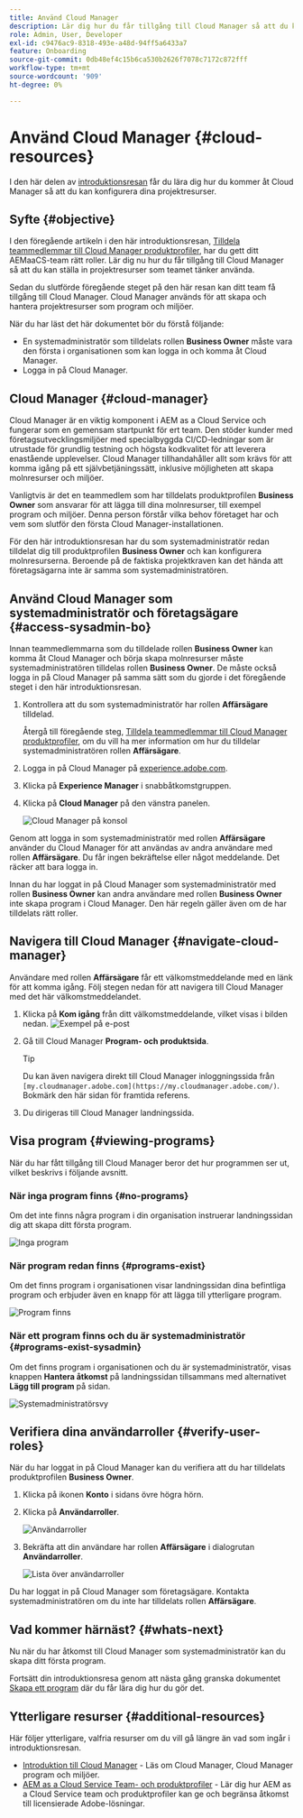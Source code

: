 ```yaml
---
title: Använd Cloud Manager
description: Lär dig hur du får tillgång till Cloud Manager så att du kan konfigurera dina projektresurser.
role: Admin, User, Developer
exl-id: c9476ac9-8318-493e-a48d-94ff5a6433a7
feature: Onboarding
source-git-commit: 0db48ef4c15b6ca530b2626f7078c7172c872fff
workflow-type: tm+mt
source-wordcount: '909'
ht-degree: 0%

---
```


# Använd Cloud Manager {#cloud-resources}

I den här delen av [introduktionsresan](overview.md) får du lära dig hur du kommer åt Cloud Manager så att du kan konfigurera dina projektresurser.

## Syfte {#objective}

I den föregående artikeln i den här introduktionsresan, [Tilldela teammedlemmar till Cloud Manager produktprofiler](assign-profiles-cloud-manager.md), har du gett ditt AEMaaCS-team rätt roller. Lär dig nu hur du får tillgång till Cloud Manager så att du kan ställa in projektresurser som teamet tänker använda.

Sedan du slutförde föregående steget på den här resan kan ditt team få tillgång till Cloud Manager. Cloud Manager används för att skapa och hantera projektresurser som program och miljöer.

När du har läst det här dokumentet bör du förstå följande:

* En systemadministratör som tilldelats rollen **Business Owner** måste vara den första i organisationen som kan logga in och komma åt Cloud Manager.
* Logga in på Cloud Manager.

## Cloud Manager {#cloud-manager}

Cloud Manager är en viktig komponent i AEM as a Cloud Service och fungerar som en gemensam startpunkt för ert team. Den stöder kunder med företagsutvecklingsmiljöer med specialbyggda CI/CD-ledningar som är utrustade för grundlig testning och högsta kodkvalitet för att leverera enastående upplevelser. Cloud Manager tillhandahåller allt som krävs för att komma igång på ett självbetjäningssätt, inklusive möjligheten att skapa molnresurser och miljöer.

Vanligtvis är det en teammedlem som har tilldelats produktprofilen **Business Owner** som ansvarar för att lägga till dina molnresurser, till exempel program och miljöer. Denna person förstår vilka behov företaget har och vem som slutför den första Cloud Manager-installationen.

För den här introduktionsresan har du som systemadministratör redan tilldelat dig till produktprofilen **Business Owner** och kan konfigurera molnresurserna. Beroende på de faktiska projektkraven kan det hända att företagsägarna inte är samma som systemadministratören.

## Använd Cloud Manager som systemadministratör och företagsägare {#access-sysadmin-bo}

Innan teammedlemmarna som du tilldelade rollen **Business Owner** kan komma åt Cloud Manager och börja skapa molnresurser måste systemadministratören tilldelas rollen **Business Owner**. De måste också logga in på Cloud Manager på samma sätt som du gjorde i det föregående steget i den här introduktionsresan.

1. Kontrollera att du som systemadministratör har rollen **Affärsägare** tilldelad.

   Återgå till föregående steg, [Tilldela teammedlemmar till Cloud Manager produktprofiler](assign-profiles-cloud-manager.md), om du vill ha mer information om hur du tilldelar systemadministratören rollen **Affärsägare**.

1. Logga in på Cloud Manager på [experience.adobe.com](https://experience.adobe.com).
1. Klicka på **Experience Manager** i snabbåtkomstgruppen.
1. Klicka på **Cloud Manager** på den vänstra panelen.

   ![Cloud Manager på konsol](/help/journey-onboarding/assets/consol-cloud-manager.png)

Genom att logga in som systemadministratör med rollen **Affärsägare** använder du Cloud Manager för att användas av andra användare med rollen **Affärsägare**. Du får ingen bekräftelse eller något meddelande. Det räcker att bara logga in.

Innan du har loggat in på Cloud Manager som systemadministratör med rollen **Business Owner** kan andra användare med rollen **Business Owner** inte skapa program i Cloud Manager. Den här regeln gäller även om de har tilldelats rätt roller.

## Navigera till Cloud Manager {#navigate-cloud-manager}

Användare med rollen **Affärsägare** får ett välkomstmeddelande med en länk för att komma igång. Följ stegen nedan för att navigera till Cloud Manager med det här välkomstmeddelandet.

1. Klicka på **Kom igång** från ditt välkomstmeddelande, vilket visas i bilden nedan.
   ![Exempel på e-post](/help/journey-onboarding/assets/get-started-email.png)

1. Gå till Cloud Manager **Program- och produktsida**.

   >[!TIP]
   >
   >Du kan även navigera direkt till Cloud Manager inloggningssida från `[my.cloudmanager.adobe.com](https://my.cloudmanager.adobe.com/)`. Bokmärk den här sidan för framtida referens.

1. Du dirigeras till Cloud Manager landningssida.

<!-- OLD
Alternatively, you can navigate to Cloud Manager's **Programs and Products** page from the Adobe Experience Cloud home page using these steps.

1. Navigate directly to [Adobe Experience Cloud](https://experience.adobe.com) and login using your Adobe ID.

1. From the Adobe Experience Cloud home page, select **Experience Manager** to open the AEM home page.

   ![Experience Cloud homepage](/help/journey-onboarding/assets/setup-resources2.png)

1. On the **Cloud Manager** tile, select **Launch**.

   ![AEM home page](/help/journey-onboarding/assets/setup-resources3.png)

1. After successfully logging on, you are directed to the Cloud Manager landing page. See [Viewing Cloud Manager's Programs](#viewing-programs) for more details.

How you access your programs and products via Cloud Manager is up to you and has no effect on how you use Cloud Manager or how you manage your programs.

>[!NOTE]
>
>Depending on the roles assigned in Cloud Manager and the state of the application, you see different screens while using the Cloud Manager user interface. -->

## Visa program {#viewing-programs}

När du har fått tillgång till Cloud Manager beror det hur programmen ser ut, vilket beskrivs i följande avsnitt.

### När inga program finns {#no-programs}

Om det inte finns några program i din organisation instruerar landningssidan dig att skapa ditt första program.

![Inga program](/help/journey-onboarding/assets/cloud-manager-programs-do-not-exist.png)

### När program redan finns {#programs-exist}

Om det finns program i organisationen visar landningssidan dina befintliga program och erbjuder även en knapp för att lägga till ytterligare program.

![Program finns](/help/journey-onboarding/assets/cloud-manager-programs-exist.png)

### När ett program finns och du är systemadministratör {#programs-exist-sysadmin}

Om det finns program i organisationen och du är systemadministratör, visas knappen **Hantera åtkomst** på landningssidan tillsammans med alternativet **Lägg till program** på sidan.

![Systemadministratörsvy](/help/journey-onboarding/assets/cloud-manager-programs-as-sysadmin.png)

## Verifiera dina användarroller {#verify-user-roles}

När du har loggat in på Cloud Manager kan du verifiera att du har tilldelats produktprofilen **Business Owner**.

1. Klicka på ikonen **Konto** i sidans övre högra hörn.

1. Klicka på **Användarroller**.

   ![Användarroller](/help/journey-onboarding/assets/cloud-manager-user-roles.png)

1. Bekräfta att din användare har rollen **Affärsägare** i dialogrutan **Användarroller**.

   ![Lista över användarroller](/help/journey-onboarding/assets/cloud-manager-user-roles-business-owner.png)

Du har loggat in på Cloud Manager som företagsägare. Kontakta systemadministratören om du inte har tilldelats rollen **Affärsägare**.

## Vad kommer härnäst? {#whats-next}

Nu när du har åtkomst till Cloud Manager som systemadministratör kan du skapa ditt första program.

Fortsätt din introduktionsresa genom att nästa gång granska dokumentet [Skapa ett program](create-program.md) där du får lära dig hur du gör det.

## Ytterligare resurser {#additional-resources}

Här följer ytterligare, valfria resurser om du vill gå längre än vad som ingår i introduktionsresan.

* [Introduktion till Cloud Manager](/help/onboarding/cloud-manager-introduction.md) -
Läs om Cloud Manager, Cloud Manager program och miljöer.
* [AEM as a Cloud Service Team- och produktprofiler](/help/onboarding/aem-cs-team-product-profiles.md) - Lär dig hur AEM as a Cloud Service team och produktprofiler kan ge och begränsa åtkomst till licensierade Adobe-lösningar.
<!-- ERROR: Not Found (HTTP error 404) * [AEM Champion Tips and Tricks - Cloud Manager UI](https://experienceleague.adobe.com/docs/experience-manager-learn/cloud-service/expert-resources/aem-champions/cloud-manager-ui.md) - Watch this video for an overview of Cloud Manager's UI from an AEM champion. -->
